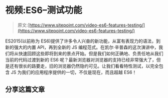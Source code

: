 # 视频:ES6–测试功能

> 原文:[https://www.sitepoint.com/video-es6-features-testing/](https://www.sitepoint.com/video-es6-features-testing/)

ES2015(以前称为 ES6)提供了许多令人兴奋的新功能，从富有表现力的语法，到新的强大的内置 API，再到全新的 JS 编程范式。在凯尔·辛普森的这次演讲中，我们将从快速回顾这些即将到来的景点开始。但是我们如何正确地、负责任地从我们当前的代码过渡到新的 ES6 呢？最新浏览器对浏览器的支持已经非常强大了，但是还有很长的路要走，旧的浏览器仍然隐约可见。让我们看看特性测试，以完全包含 JS 为我们的应用程序提供的一切，不仅是现在，而且超越 ES6！

## 分享这篇文章